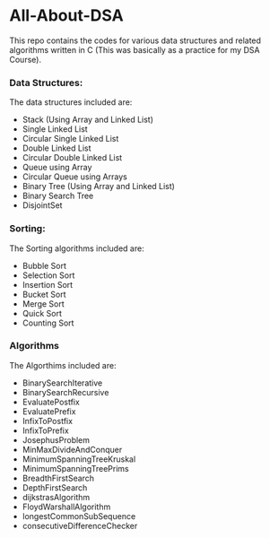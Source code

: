 # All-About-DSA
This repo contains the codes for various data structures and related algorithms written in C (This was basically as a practice for my DSA Course).

### Data Structures:
The data structures included are:
- Stack (Using Array and Linked List)
- Single Linked List
- Circular Single Linked List
- Double Linked List
- Circular Double Linked List
- Queue using Array
- Circular Queue using Arrays
- Binary Tree (Using Array and Linked List)
- Binary Search Tree
- DisjointSet

### Sorting:
The Sorting algorithms included are:
- Bubble Sort
- Selection Sort
- Insertion Sort
- Bucket Sort
- Merge Sort
- Quick Sort
- Counting Sort

### Algorithms
The Algorthims included are:
- BinarySearchIterative
- BinarySearchRecursive
- EvaluatePostfix
- EvaluatePrefix
- InfixToPostfix
- InfixToPrefix
- JosephusProblem
- MinMaxDivideAndConquer
- MinimumSpanningTreeKruskal
- MinimumSpanningTreePrims
- BreadthFirstSearch
- DepthFirstSearch
- dijkstrasAlgorithm
- FloydWarshallAlgorithm
- longestCommonSubSequence
- consecutiveDifferenceChecker

